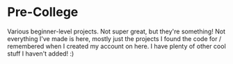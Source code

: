 # Pre-College
Various beginner-level projects.
Not super great, but they're something!
Not everything I've made is here, mostly just the projects I found the code for / remembered when I created my account on here. I have plenty of other cool stuff I haven't added! :)
